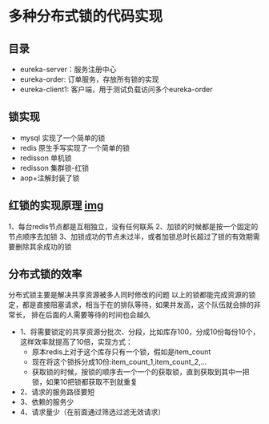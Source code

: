 # 多种分布式锁的代码实现

## 目录
- eureka-server：服务注册中心
- eureka-order: 订单服务，存放所有锁的实现
- eureka-client1: 客户端，用于测试负载访问多个eureka-order

## 锁实现
- mysql 实现了一个简单的锁
- redis 原生手写实现了一个简单的锁
- redisson 单机锁
- redisson 集群锁-红锁
- aop+注解封装了锁

## 红锁的实现原理  [img](https://www.processon.com/diagraming/608a6ea5f346fb7dd391b8da)
1、每台redis节点都是互相独立，没有任何联系
2、加锁的时候都是按一个固定的节点顺序去加锁
3、加锁成功的节点未过半，或者加锁总时长超过了锁的有效期需要删除其余成功的锁



## 分布式锁的效率

  分布式锁主要是解决共享资源被多人同时修改的问题
  以上的锁都能完成资源的锁定，都是直接阻塞请求，相当于在的排队等待，如果并发高，这个队伍就会排的非常长， 
排在后面的人需要等待的时间也会越久
  
- 1、将需要锁定的共享资源分批次、分段，比如库存100，分成10份每份10个，这样效率就提高了10倍，实现方式：
  - 原本redis上对于这个库存只有一个锁，假如是item_count
  - 现在将这个锁拆分成10份:item_count_1,item_count_2,...
  - 获取锁的时候，按锁的顺序去一个一个的获取锁，直到获取到其中一把锁，如果10把锁都获取不到就重复
- 2、请求的服务路径要短
- 3、依赖的服务少
- 4、请求量少（在前面通过筛选过滤无效请求）
